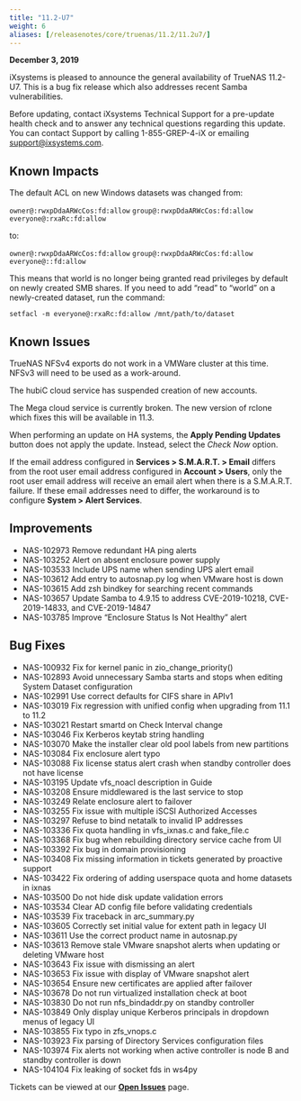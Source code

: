 ```yaml
---
title: "11.2-U7"
weight: 6
aliases: [/releasenotes/core/truenas/11.2/11.2u7/]
---
```


**December 3, 2019**

iXsystems is pleased to announce the general availability of TrueNAS 11.2-U7. This is a bug fix release which also addresses recent Samba vulnerabilities.

Before updating, contact iXsystems Technical Support for a pre-update health check and to answer any technical questions regarding this update. You can contact Support by calling 1-855-GREP-4-iX or emailing support@ixsystems.com.

## Known Impacts

The default ACL on new Windows datasets was changed from:

`owner@:rwxpDdaARWcCos:fd:allow`
`group@:rwxpDdaARWcCos:fd:allow`
`everyone@:rxaRc:fd:allow`

to:

`owner@:rwxpDdaARWcCos:fd:allow`
`group@:rwxpDdaARWcCos:fd:allow`
`everyone@::fd:allow`

This means that world is no longer being granted read privileges by default on newly created SMB shares. If you need to add “read” to “world” on a newly-created dataset, run the command:

`setfacl -m everyone@:rxaRc:fd:allow /mnt/path/to/dataset`

## Known Issues

TrueNAS NFSv4 exports do not work in a VMWare cluster at this time. NFSv3 will need to be used as a work-around.

The hubiC cloud service has suspended creation of new accounts.

The Mega cloud service is currently broken. The new version of rclone which fixes this will be available in 11.3.

When performing an update on HA systems, the **Apply Pending Updates** button does not apply the update. Instead, select the *Check Now* option.

If the email address configured in **Services > S.M.A.R.T. > Email** differs from the root user email address configured in **Account > Users**, only the root user email address will receive an email alert when there is a S.M.A.R.T. failure. If these email addresses need to differ, the workaround is to configure **System > Alert Services**.

## Improvements

+ NAS-102973 Remove redundant HA ping alerts
+ NAS-103252 Alert on absent enclosure power supply
+ NAS-103533 Include UPS name when sending UPS alert email
+ NAS-103612 Add entry to autosnap.py log when VMware host is down
+ NAS-103615 Add zsh bindkey for searching recent commands
+ NAS-103657 Update Samba to 4.9.15 to address CVE-2019-10218, CVE-2019-14833, and CVE-2019-14847
+ NAS-103785 Improve “Enclosure Status Is Not Healthy” alert

## Bug Fixes

+ NAS-100932 Fix for kernel panic in zio_change_priority()
+ NAS-102893 Avoid unnecessary Samba starts and stops when editing System Dataset configuration
+ NAS-102991 Use correct defaults for CIFS share in APIv1
+ NAS-103019 Fix regression with unified config when upgrading from 11.1 to 11.2
+ NAS-103021 Restart smartd on Check Interval change
+ NAS-103046 Fix Kerberos keytab string handling
+ NAS-103070 Make the installer clear old pool labels from new partitions
+ NAS-103084 Fix enclosure alert typo
+ NAS-103088 Fix license status alert crash when standby controller does not have license
+ NAS-103195 Update vfs_noacl description in Guide
+ NAS-103208 Ensure middlewared is the last service to stop
+ NAS-103249 Relate enclosure alert to failover
+ NAS-103255 Fix issue with multiple iSCSI Authorized Accesses
+ NAS-103297 Refuse to bind netatalk to invalid IP addresses
+ NAS-103336 Fix quota handling in vfs_ixnas.c and fake_file.c
+ NAS-103368 Fix bug when rebuilding directory service cache from UI
+ NAS-103392 Fix bug in domain provisioning
+ NAS-103408 Fix missing information in tickets generated by proactive support
+ NAS-103422 Fix ordering of adding userspace quota and home datasets in ixnas
+ NAS-103500 Do not hide disk update validation errors
+ NAS-103534 Clear AD config file before validating credentials
+ NAS-103539 Fix traceback in arc_summary.py
+ NAS-103605 Correctly set initial value for extent path in legacy UI
+ NAS-103611 Use the correct product name in autosnap.py
+ NAS-103613 Remove stale VMware snapshot alerts when updating or deleting VMware host
+ NAS-103643 Fix issue with dismissing an alert
+ NAS-103653 Fix issue with display of VMware snapshot alert
+ NAS-103654 Ensure new certificates are applied after failover
+ NAS-103678 Do not run virtualized installation check at boot
+ NAS-103830 Do not run nfs_bindaddr.py on standby controller
+ NAS-103849 Only display unique Kerberos principals in dropdown menus of legacy UI
+ NAS-103855 Fix typo in zfs_vnops.c
+ NAS-103923 Fix parsing of Directory Services configuration files
+ NAS-103974 Fix alerts not working when active controller is node B and standby controller is down
+ NAS-104104 Fix leaking of socket fds in ws4py

Tickets can be viewed at our [**Open Issues**](https://jira.ixsystems.com/projects/NAS/issues/) page.
